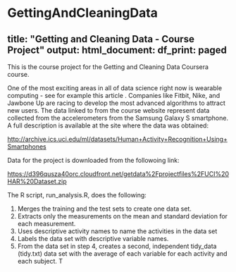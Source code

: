 # GettingAndCleaningData
title: "Getting and Cleaning Data - Course Project"
output:
  html_document:
    df_print: paged
---

This is the course project for the Getting and Cleaning Data Coursera course. 

One of the most exciting areas in all of data science right now is wearable computing - see for example this article . Companies like Fitbit, Nike, and Jawbone Up are racing to develop the most advanced algorithms to attract new users.  The data linked to from the course website represent data collected from the accelerometers from the Samsung Galaxy S smartphone. A full description is available at the site where the data was obtained:

http://archive.ics.uci.edu/ml/datasets/Human+Activity+Recognition+Using+Smartphones

Data for the project is downloaded from the followoing link:

https://d396qusza40orc.cloudfront.net/getdata%2Fprojectfiles%2FUCI%20HAR%20Dataset.zip

The R script, run_analysis.R, does the following:

1. Merges the training and the test sets to create one data set.
2. Extracts only the measurements on the mean and standard deviation for each measurement.
3. Uses descriptive activity names to name the activities in the data set
4. Labels the data set with descriptive variable names.
5. From the data set in step 4, creates a second, independent tidy_data (tidy.txt) data set with the average of each variable for each activity and each subject. T
